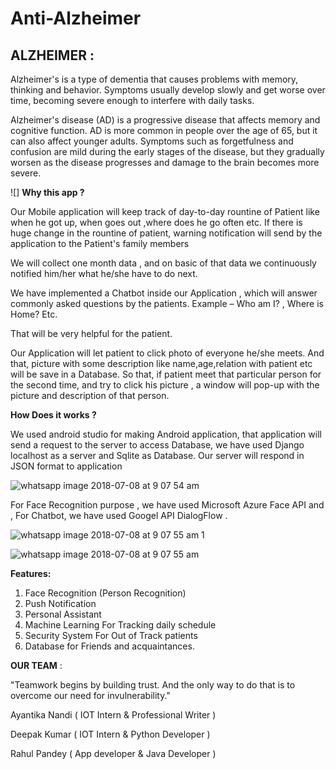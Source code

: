# Anti-Alzheimer

## ALZHEIMER :
Alzheimer&#39;s is a type of dementia that causes problems with memory, thinking and behavior. Symptoms usually develop slowly and get worse over time, becoming severe enough to interfere with daily tasks.

Alzheimer&#39;s disease (AD) is a progressive disease that affects memory and cognitive function. AD is more common in people over the age of 65, but it can also affect younger adults. Symptoms such as forgetfulness and confusion are mild during the early stages of the disease, but they gradually worsen as the disease progresses and damage to the brain becomes more severe.

 ![]
**Why this app ?**

Our Mobile application will keep track of day-to-day rountine of Patient like when he got up, when goes out ,where does he go often etc. If there is huge change in the rountine of patient, warning notification will send by the application to the Patient&#39;s family members

We will collect one month data , and on basic of that data we continuously notified him/her what he/she have to do next.

We have implemented a Chatbot inside our Application , which will answer commonly asked questions by the patients. Example – Who am I? , Where is Home?  Etc.

That will be very helpful for the patient.

Our Application will let patient to click photo of everyone  he/she meets. And  that,  picture with some description like name,age,relation with patient etc will be save in a Database. So that, if patient meet that particular person for the second time, and try to click his picture , a window will pop-up with the picture and description of that person.

**How Does it works ?**

We used android studio for making Android application, that application will send a request to the server to access Database, we have used Django localhost as a server and Sqlite as Database. Our server will respond in JSON format to application

![whatsapp image 2018-07-08 at 9 07 54 am](https://user-images.githubusercontent.com/30495218/42418065-1519c20a-82b6-11e8-8b2a-e4a7fef8d474.jpeg)

For Face Recognition purpose , we have used Microsoft Azure Face API and , For Chatbot, we have used Googel API DialogFlow .

![whatsapp image 2018-07-08 at 9 07 55 am 1](https://user-images.githubusercontent.com/30495218/42418066-2a70a902-82b6-11e8-8888-3e2f8be2d30e.jpeg)

![whatsapp image 2018-07-08 at 9 07 55 am](https://user-images.githubusercontent.com/30495218/42418069-2fbfd05e-82b6-11e8-8751-bad7f03cf19d.jpeg)

**Features:**

1. Face Recognition (Person Recognition)
2. Push Notification
3. Personal Assistant
4. Machine Learning For Tracking daily schedule
5. Security System For Out of Track patients
6. Database for Friends and acquaintances.

**OUR TEAM** :

&quot;Teamwork begins by building trust. And the only way to do that is to overcome our need for invulnerability.&quot;

Ayantika Nandi       ( IOT  Intern &amp; Professional Writer )

Deepak Kumar        ( IOT  Intern &amp; Python Developer )

Rahul Pandey          ( App developer &amp; Java Developer )
